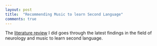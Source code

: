 ```yaml
---
layout: post
title:  "Recommending Music to learn Second Language"
comments: true
---
```


The [literature review](http://vivkul.github.io/static/literature-review-music.pdf) I did goes through the latest findings in the field of neurology and music to learn second language.
